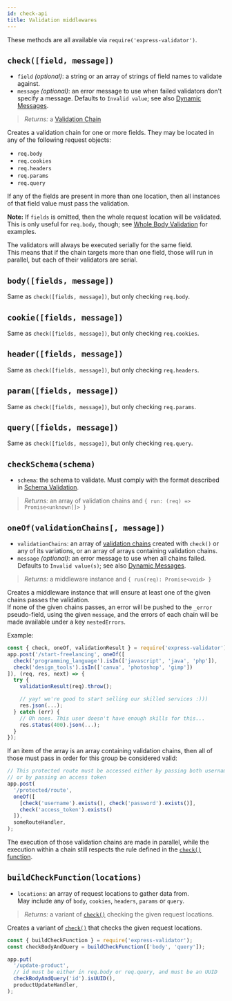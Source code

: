 ```yaml
---
id: check-api
title: Validation middlewares
---
```


These methods are all available via `require('express-validator')`.

## `check([field, message])`

- `field` _(optional)_: a string or an array of strings of field names to validate against.
- `message` _(optional)_: an error message to use when failed validators don't specify a message. Defaults to `Invalid value`; see also [Dynamic Messages](feature-error-messages.md#dynamic-messages).

> _Returns:_ a [Validation Chain](api-validation-chain.md)

Creates a validation chain for one or more fields. They may be located in any of the following request objects:

- `req.body`
- `req.cookies`
- `req.headers`
- `req.params`
- `req.query`

If any of the fields are present in more than one location, then all instances of that field value must pass the validation.

**Note:** If `fields` is omitted, then the whole request location will be validated.
This is only useful for `req.body`, though; see [Whole Body Validation](feature-whole-body-validation.md) for examples.

The validators will always be executed serially for the same field.  
This means that if the chain targets more than one field, those will run in parallel, but each of their validators are serial.

## `body([fields, message])`

Same as `check([fields, message])`, but only checking `req.body`.

## `cookie([fields, message])`

Same as `check([fields, message])`, but only checking `req.cookies`.

## `header([fields, message])`

Same as `check([fields, message])`, but only checking `req.headers`.

## `param([fields, message])`

Same as `check([fields, message])`, but only checking `req.params`.

## `query([fields, message])`

Same as `check([fields, message])`, but only checking `req.query`.

## `checkSchema(schema)`

- `schema`: the schema to validate. Must comply with the format described in [Schema Validation](feature-schema-validation.md).

> _Returns:_ an array of validation chains and `{ run: (req) => Promise<unknown[]> }`

## `oneOf(validationChains[, message])`

- `validationChains`: an array of [validation chains](api-validation-chain.md) created with `check()` or any of its variations,
  or an array of arrays containing validation chains.
- `message` _(optional)_: an error message to use when all chains failed. Defaults to `Invalid value(s)`; see also [Dynamic Messages](feature-error-messages.md#dynamic-messages).

> _Returns:_ a middleware instance and `{ run(req): Promise<void> }`

Creates a middleware instance that will ensure at least one of the given chains passes the validation.  
If none of the given chains passes, an error will be pushed to the `_error` pseudo-field,
using the given `message`, and the errors of each chain will be made available under a key `nestedErrors`.

Example:

```js
const { check, oneOf, validationResult } = require('express-validator');
app.post('/start-freelancing', oneOf([
  check('programming_language').isIn(['javascript', 'java', 'php']),
  check('design_tools').isIn(['canva', 'photoshop', 'gimp'])
]), (req, res, next) => {
  try {
    validationResult(req).throw();

    // yay! we're good to start selling our skilled services :)))
    res.json(...);
  } catch (err) {
    // Oh noes. This user doesn't have enough skills for this...
    res.status(400).json(...);
  }
});
```

If an item of the array is an array containing validation chains, then all of those must pass in order for this
group be considered valid:

<!-- prettier-ignore-start -->

```js
// This protected route must be accessed either by passing both username + password,
// or by passing an access token
app.post(
  '/protected/route',
  oneOf([
    [check('username').exists(), check('password').exists()],
    check('access_token').exists()
  ]),
  someRouteHandler,
);
```

<!-- prettier-ignore-end -->

The execution of those validation chains are made in parallel,
while the execution within a chain still respects the rule defined in the [`check()` function](#check-field-message).

## `buildCheckFunction(locations)`

- `locations`: an array of request locations to gather data from.  
   May include any of `body`, `cookies`, `headers`, `params` or `query`.

> _Returns:_ a variant of [`check()`](#check-field-message) checking the given request locations.

Creates a variant of [`check()`](#check-field-message) that checks the given request locations.

```js
const { buildCheckFunction } = require('express-validator');
const checkBodyAndQuery = buildCheckFunction(['body', 'query']);

app.put(
  '/update-product',
  // id must be either in req.body or req.query, and must be an UUID
  checkBodyAndQuery('id').isUUID(),
  productUpdateHandler,
);
```
